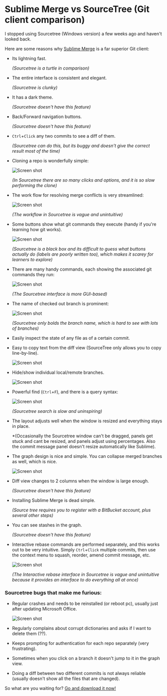 # Sublime Merge vs SourceTree (Git client comparison)

I stopped using Sourcetree (Windows version) a few weeks ago and haven't looked back.

Here are some reasons why [Sublime Merge](https://www.sublimemerge.com) is a far superior Git client:

- Its lightning fast.

  *(Sourcetree is a turtle in comparison)*

- The entire interface is consistent and elegant.

  *(Sourcetree is clunky)*

- It has a dark theme.

  *(Sourcetree doesn't have this feature)*

- Back/Forward navigation buttons.

  *(Sourcetree doesn't have this feature)*

- `Ctrl`+`Click` any two commits to see a diff of them.

  *(Sourcetree can do this, but its buggy and doesn't give the correct result most of the time)*

- Cloning a repo is wonderfully simple:

  ![Screen shot](https://crazytim.github.io/sublime-merge-vs-sourcetree/img/merge-005.png)

  *(In Sourcetree there are so many clicks and options, and it is so slow performing the clone)*
  
- The work flow for resolving merge conflicts is very streamlined:

  ![Screen shot](https://crazytim.github.io/sublime-merge-vs-sourcetree/img/merge-007.png)

  *(The workflow in Sourcetree is vague and unintuitive)*
  
- Some buttons show what git commands they execute (handy if you're learning how git works).

  ![Screen shot](https://crazytim.github.io/sublime-merge-vs-sourcetree/img/merge-008.png)

  *(Sourcetree is a black box and its difficult to guess what buttons actually do (labels are poorly written too), which makes it scarey for learners to explore)*
  
- There are many handy commands, each showing the associated git commands they run:

  ![Screen shot](https://crazytim.github.io/sublime-merge-vs-sourcetree/img/merge-010.png)

  *(The Sourcetree interface is more GUI-based)*

- The name of checked out branch is prominent:

  ![Screen shot](https://crazytim.github.io/sublime-merge-vs-sourcetree/img/merge-004.png)

  *(Sourcetree only bolds the branch name, which is hard to see with lots of branches)*

- Easily inspect the state of any file as of a certain commit.

- Easy to copy text from the diff view (SourceTree only allows you to copy line-by-line).

  ![Screen shot](https://crazytim.github.io/sublime-merge-vs-sourcetree/img/merge-003.png)

- Hide/show individual local/remote branches.

  ![Screen shot](https://crazytim.github.io/sublime-merge-vs-sourcetree/img/merge-006.png)

- Powerful find (`Ctrl`+`F`), and there is a query syntax:

  ![Screen shot](https://crazytim.github.io/sublime-merge-vs-sourcetree/img/merge-002.png)

  *(Sourcetree search is slow and uninspiring)*

- The layout adjusts well when the window is resized and everything stays in place.

  *(Occasionally the Sourcetree window can't be dragged, panels get stuck and cant be resized, and panels adjust using percentages. Also the commit message panel doesn't resize automatically like Sublime).

- The graph design is nice and simple. You can collapse merged branches as well, which is nice.

  ![Screen shot](https://crazytim.github.io/sublime-merge-vs-sourcetree/img/merge-009.png)
  
- Diff view changes to 2 columns when the window is large enough.

  *(Sourcetree doesn't have this feature)*

- Installing Sublime Merge is dead simple.

  *(Source tree requires you to register with a BitBucket account, plus several other steps)*

- You can see stashes in the graph.

  *(Sourcetree doesn't have this feature)*

- Interactive rebase commands are performed separately, and this works out to be very intuitive. Simply `Ctrl`+`Click` multiple commits, then use the context menu to squash, reorder, amend commit message, etc.

  ![Screen shot](https://crazytim.github.io/sublime-merge-vs-sourcetree/img/merge-001.png)

  *(The Interactive rebase interface in Sourcetree is vague and unintuitive because it provides an interface to do everything all at once)*

### Sourcetree bugs that make me furious:

- Regular crashes and needs to be reinstalled (or reboot pc), usually just after updating Microsoft Office.

  ![Screen shot](https://crazytim.github.io/sublime-merge-vs-sourcetree/img/merge-011.png)

- Regularly complains about corrupt dictionaries and asks if I want to delete them (??).

- Keeps prompting for authentication for each repo separately (very frustrating).

- Sometimes when you click on a branch it doesn't jump to it in the graph view.

- Doing a diff between two different commits is not always reliable (usually doesn't show all the files that are changed).

So what are you waiting for? [Go and download it now!](https://www.sublimemerge.com)